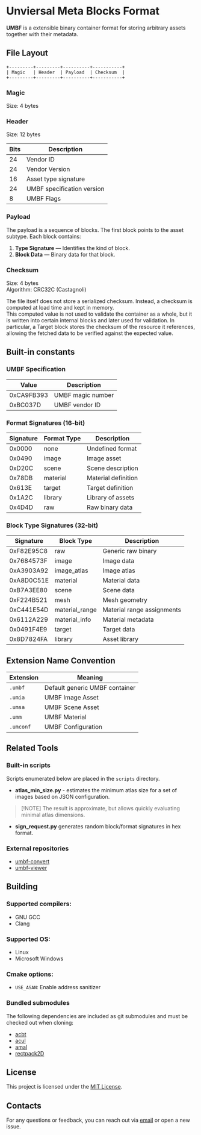 # Unviersal Meta Blocks Format

**UMBF** is a extensible binary container format for storing arbitrary assets together with their metadata.

## File Layout
```text
+---------+---------+----------+-----------+
| Magic   | Header  | Payload  | Checksum  |
+---------+---------+----------+-----------+
```

### Magic
Size: 4 bytes

### Header
Size: 12 bytes

| Bits | Description                |
|------|----------------------------|
| 24   | Vendor ID                  |
| 24   | Vendor Version             |
| 16   | Asset type signature       |
| 24   | UMBF specification version |
| 8    | UMBF Flags                 |

### Payload

The payload is a sequence of blocks. The first block points to the asset subtype.
Each block contains:
1. **Type Signature** — Identifies the kind of block.
2. **Block Data** — Binary data for that block.

### Checksum

Size: 4 bytes\
Algorithm: CRC32C (Castagnoli)

The file itself does not store a serialized checksum.
Instead, a checksum is computed at load time and kept in memory.\
This computed value is not used to validate the container as a whole, but it is written into certain internal blocks and later used for validation.
In particular, a Target block stores the checksum of the resource it references, allowing the fetched data to be verified against the expected value.

## Built-in constants

### UMBF Specification

| Value      | Description       |
|------------|-------------------|
| 0xCA9FB393 | UMBF magic number |
| 0xBC037D   | UMBF vendor ID    |


### Format Signatures (16-bit)

| Signature | Format Type | Description         |
|-----------|-------------|---------------------|
| 0x0000    | none        | Undefined format    |
| 0x0490    | image       | Image asset         |
| 0xD20C    | scene       | Scene description   |
| 0x78DB    | material    | Material definition |
| 0x613E    | target      | Target definition   |
| 0x1A2C    | library     | Library of assets   |
| 0x4D4D    | raw         | Raw binary data     |

### Block Type Signatures (32-bit)

| Signature  | Block Type     | Description                |
|------------|----------------|----------------------------|
| 0xF82E95C8 | raw            | Generic raw binary         |
| 0x7684573F | image          | Image data                 |
| 0xA3903A92 | image_atlas    | Image atlas                |
| 0xA8D0C51E | material       | Material data              |
| 0xB7A3EE80 | scene          | Scene data                 |
| 0xF224B521 | mesh           | Mesh geometry              |
| 0xC441E54D | material_range | Material range assignments |
| 0x6112A229 | material_info  | Material metadata          |
| 0x0491F4E9 | target         | Target data                |
| 0x8D7824FA | library        | Asset library              |

## Extension Name Convention

| Extension | Meaning                        |
|-----------|--------------------------------|
| `.umbf`   | Default generic UMBF container |
| `.umia`   | UMBF Image Asset               |
| `.umsa`   | UMBF Scene Asset               |
| `.umm`    | UMBF Material                  |
| `.umconf` | UMBF Configuration             |


## Related Tools
### Built-in scripts

Scripts enumerated below are placed in the `scripts` directory.

* **atlas_min_size.py** - estimates the minimum atlas size for a set of images based on JSON configuration.
> [!NOTE] The result is approximate, but allows quickly evaluating minimal atlas dimensions.

* **sign_request.py** generates random block/format signatures in hex format.

### External repositories

- [umbf-convert](https://git.homedatasrv.ru/app3d/umbf-convert)
- [umbf-viewer](https://git.homedatasrv.ru/app3d/umbf-viewer)

## Building

### Supported compilers:
- GNU GCC
- Clang

### Supported OS:
- Linux
- Microsoft Windows

### Cmake options:
- `USE_ASAN`: Enable address sanitizer

### Bundled submodules
The following dependencies are included as git submodules and must be checked out when cloning:

- [acbt](https://git.homedatasrv.ru/app3d/acbt)
- [acul](https://git.homedatasrv.ru/app3d/acul)
- [amal](https://git.homedatasrv.ru/app3d/amal)
- [rectpack2D](ttps://github.com/TeamHypersomnia/rectpack2D)

## License
This project is licensed under the [MIT License](LICENSE).

## Contacts
For any questions or feedback, you can reach out via [email](mailto:wusikijeronii@gmail.com) or open a new issue.